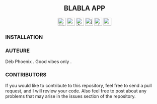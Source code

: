 <h2 align="center">BLABLA APP</h2>
<p align="center"><img src="https://img.shields.io/badge/html5-e34c26?&style=for-the-badge" alt="Html5" title="HTML 5" height="25"> <img src="https://img.shields.io/badge/css3-2965f1?&style=for-the-badge" alt="css3" title="CSS 3" height="25"> <img src="https://img.shields.io/badge/sass-cc6699?&style=for-the-badge" alt="Sass logo" title="SASS" height="25"> <img src="https://img.shields.io/badge/javascript-f0db4f?&style=for-the-badge" alt="javascript" title="javascript" height="25"> <img src="https://img.shields.io/badge/php-8993be?&style=for-the-badge" alt="php" title="php" height="25"> <img src="https://img.shields.io/badge/mysql-4479A1?&style=for-the-badge" alt="mysql" title="mysql" height="25"> </p>

<h3>INSTALLATION</h3>


<h3>AUTEURE</h3>
Déb Phoenix . Good vibes only .

<h3>CONTRIBUTORS</h3>
If you would like to contribute to this repository, feel free to send a pull request, and I will review your code. Also feel free to post about any problems that may arise in the issues section of the repository.